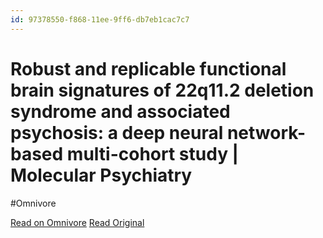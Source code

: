 ```yaml
---
id: 97378550-f868-11ee-9ff6-db7eb1cac7c7
---
```


# Robust and replicable functional brain signatures of 22q11.2 deletion syndrome and associated psychosis: a deep neural network-based multi-cohort study | Molecular Psychiatry
#Omnivore

[Read on Omnivore](https://omnivore.app/me/robust-and-replicable-functional-brain-signatures-of-22-q-11-2-d-18ecfd57c8d)
[Read Original](https://www.nature.com/articles/s41380-024-02495-8)

